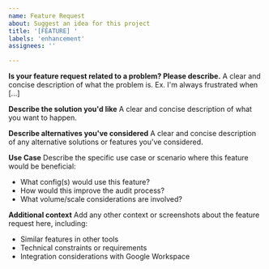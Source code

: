 ```yaml
---
name: Feature Request
about: Suggest an idea for this project
title: '[FEATURE] '
labels: 'enhancement'
assignees: ''

---
```


**Is your feature request related to a problem? Please describe.**
A clear and concise description of what the problem is. Ex. I'm always frustrated when [...]

**Describe the solution you'd like**
A clear and concise description of what you want to happen.

**Describe alternatives you've considered**
A clear and concise description of any alternative solutions or features you've considered.

**Use Case**
Describe the specific use case or scenario where this feature would be beneficial:
- What config(s) would use this feature?
- How would this improve the audit process?
- What volume/scale considerations are involved?

**Additional context**
Add any other context or screenshots about the feature request here, including:
- Similar features in other tools
- Technical constraints or requirements
- Integration considerations with Google Workspace